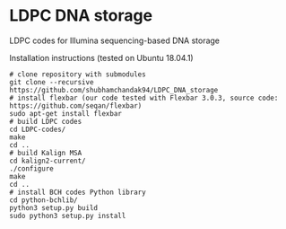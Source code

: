 # LDPC DNA storage
LDPC codes for Illumina sequencing-based DNA storage

Installation instructions (tested on Ubuntu 18.04.1)
```
# clone repository with submodules
git clone --recursive https://github.com/shubhamchandak94/LDPC_DNA_storage
# install flexbar (our code tested with Flexbar 3.0.3, source code: https://github.com/seqan/flexbar)
sudo apt-get install flexbar
# build LDPC codes
cd LDPC-codes/
make
cd ..
# build Kalign MSA
cd kalign2-current/
./configure
make
cd ..
# install BCH codes Python library
cd python-bchlib/
python3 setup.py build
sudo python3 setup.py install
```

